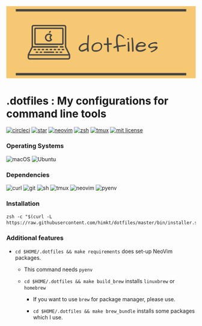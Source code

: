 <div align="center"><img src='./assets/header.png' width=600></div>

# .dotfiles : My configurations for command line tools

[![circleci](https://circleci.com/gh/himkt/.dotfiles.svg?style=svg)](https://circleci.com/gh/himkt/.dotfiles)
[![star](https://img.shields.io/github/stars/himkt/dotfiles.svg?maxage=2592000&colorB=yellow)](https://github.com/himkt/.dotfiles/stargazers)
[![neovim](https://img.shields.io/badge/support-neovim-blue.svg)](https://neovim.io/)
[![zsh](https://img.shields.io/badge/support-zsh-red.svg)](https://www.zsh.org/)
[![tmux](https://img.shields.io/badge/support-tmux-green.svg)](https://github.com/tmux/tmux)
[![mit license](http://img.shields.io/badge/license-MIT-orange.svg?style=flat)](https://raw.githubusercontent.com/himkt/.dotfiles/master/license)


### Operating Systems

![macOS](https://img.shields.io/badge/macOS->=10.9-information.svg)
![Ubuntu](https://img.shields.io/badge/Ubuntu->=14.0-information.svg)


### Dependencies

![curl](https://img.shields.io/badge/require-curl-red.svg)
![git](https://img.shields.io/badge/require-git-red.svg)
![sh](https://img.shields.io/badge/require-zsh-red.svg)
![tmux](https://img.shields.io/badge/optional-tmux-9cf.svg)
![neovim](https://img.shields.io/badge/optional-neovim-9cf.svg)
![pyenv](https://img.shields.io/badge/optional-pyenv-9cf.svg)


### Installation

```
zsh -c "$(curl -L https://raw.githubusercontent.com/himkt/dotfiles/master/bin/installer.sh)"
```


### Additional features

- `cd $HOME/.dotfiles && make requirements` does set-up NeoVim packages.
  - This command needs `pyenv`

  - `cd $HOME/.dotfiles && make build_brew` installs `linuxbrew` or `homebrew`
    - If you want to use `brew` for package manager, please use.

    - `cd $HOME/.dotfiles && make brew_bundle` installs some packages which I use.

